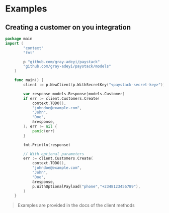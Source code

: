 # Examples

## Creating a customer on you integration

```go
package main
import (
		"context"
		"fmt"

		p "github.com/gray-adeyi/paystack"
		"github.com/gray-adeyi/paystack/models"
	)

	func main() {
		client := p.NewClient(p.WithSecretKey("<paystack-secret-key>"))

		var response models.Response[models.Customer]
		if err := client.Customers.Create(
			context.TODO(),
			"johndoe@example.com",
			"John",
			"Doe", 
			&response,
		); err != nil {
			panic(err)
		}

		fmt.Println(response)

		// With optional parameters
		err := client.Customers.Create(
			context.TODO(),
			"johndoe@example.com",
			"John",
			"Doe", 
			&response, 
			p.WithOptionalPayload("phone","+2348123456789"),
		)
	}
```

> Examples are provided in the docs of the client methods
